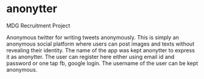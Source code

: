 # anonytter

MDG Recruitment Project

Anonymous twitter for writing tweets anonymously.
This is simply an anonymous social platform where users can post images and texts without revealing their identity. The name of the app was kept anonytter to express it as anonytter. The user can register here either using email id and password or one tap fb, google login. The username of the user can be kept anonymous. 
